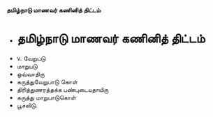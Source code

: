**தமிழ்நாடு மாணவர் கணினித் திட்டம்**
- # தமிழ்நாடு மாணவர் கணினித் திட்டம்
- v. வேறுபடு
- மாறுபடு
- ஒவ்வாதிரு
- கருத்துவேறுபாடு கொள்
- திரித்துணரத்தக்க பண்புடையதாயிரு
- கருத்து மாறுபாடுகொள்
- பூசலிடு.

